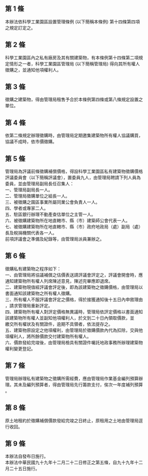 第 1 條
-------
本辦法依科學工業園區設置管理條例 (以下簡稱本條例) 第十四條第四項  
之規定訂定之。

第 2 條
-------
科學工業園區內之私有廠房及其有關建築物，有本條例第十四條第二項規  
定情形之一者，科學工業園區管理局 (以下簡稱管理局) 得向其所有權人  
徵購之，並通知他項權利人。

第 3 條
-------
徵購之建築物，得由管理局租售予合於本條例第四條或第八條規定設置之  
單位。

第 4 條
-------
依第二條規定辦理徵購時，由管理局定期邀集建築物所有權人協議購買，  
協議不成時，依市價徵購。

第 5 條
-------
管理局為評議前條徵購補償價格，得設科學工業園區私有建築物徵購價格  
評議委員會（以下簡稱評議會），置委員九人，由管理局聘請下列人員為  
委員，並由管理局副局長任召集人：  
一、管理局副局長一人。  
二、管理局徵購單位之組長一人。  
三、被徵購之園區事業所屬同業公會負責人一人。  
四、學者或專家二人。  
五、駐區銀行辦理不動產查估單位之主管一人。  
六、被徵購建築物所在地直轄市、縣（市）建築師公會代表一人。  
七、被徵購建築物所在地直轄市、縣（市）政府地政局（處）副局（處）  
    長及稅捐機關代表各一人。  
前項評議會之準備及紀錄等，由管理局派員兼辦之。

第 6 條
-------
徵購私有建築物之程序如下：  
一、由管理局將協議補償之估價表送請評議會評定之，評議會開會時，應  
    通知建築物所有權人列席陳述意見，陳述完畢應即退席。  
二、建築物現值經評議會評定後，即為該建築物之徵購價格，由管理局以  
    書面通知該建築物之所有權人徵購。  
三、所有權人不服評議會評定之價格，得於接獲通知後十五日內申敘理由  
    ，請求管理局重新評定。  
四、建築物所有權人對評定價格無異議時，管理局依評定價格以書面通知  
    該建築物所有權人並副知他項權利人，於文到二十日內領取價款，並  
    繳交所有權狀及有關證件，逾期不具領者，依法提存之。  
五、建築物原設定之他項權利，由管理局於徵購價款內代為扣除，交與他  
    項權利人，將所餘價款交付建築物所有權人。  
六、價款發給完竣後，由管理局檢具有關證件囑託地政事務所辦理建築物  
    權利變更登記。

第 7 條
-------
管理局辦理私有建築物之徵購所需經費，應由管理局作業基金編列預算辦  
理。其未及編列預算者，得由管理局先行籌款支付，俟次一年度補列預算  
。

第 8 條
-------
原土地租約於徵購補償價款發給完竣之日終止，原租用之土地由管理局逕  
行收回。

第 9 條
-------
本辦法自發布日施行。  
本辦法中華民國九十九年十二月二十二日修正之第五條，自九十九年十二  
月二十五日施行。


